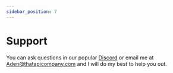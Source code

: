 ```yaml
---
sidebar_position: 7
---
```


# Support

You can ask questions in our popular [Discord](https://discord.gg/SRaRFcQ7Yw) or email me at [Aden@thatapicompany.com](mailto:aden@thatapicompany.com) and I will do my best to help you out.
